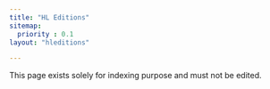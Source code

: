 ```yaml
---
title: "HL Editions"
sitemap:
  priority : 0.1
layout: "hleditions"

---
```

This page exists solely for indexing purpose and must not be edited.
